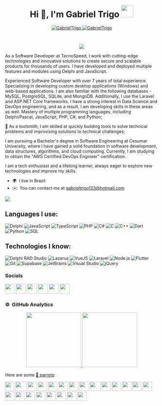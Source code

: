 <h1 align="center">Hi 👋, I'm Gabriel Trigo <img height="40" src="https://emoji.gg/assets/emoji/7333-parrotdance.gif"></h1>

<p align="center">
	<a href="https://github.com/GabrielTrigo">
		<img src="https://komarev.com/ghpvc/?username=GabrielTrigo&label=Profile%20views&color=0e75b6&style=flat" alt="GabrielTrigo" />
	</a>
	<a href="https://github.com/GabrielTrigo">
		<img src="https://img.shields.io/github/followers/GabrielTrigo?label=Followers" alt="GabrielTrigo" />
	</a>
</p>
<br/>
<p align="center">
	<a href="https://github.com/GabrielTrigo">
		<img src="https://readme-typing-svg.herokuapp.com?lines=Software+Engineering+Student;Full+Stack+Web+%26+Desktop+Developer;Freelancer;DS%20|%20AI%20|%20ML%20Enthusiastic;Always%20learning%20new%20things&center=true&width=380&height=45">
	</a>
</p>

As a Software Developer at TecnoSpeed, I work with cutting-edge technologies and innovative solutions to create secure and scalable products for thousands of users. I have developed and deployed multiple features and modules using Delphi and JavaScript.

Experienced Software Developer with over 7 years of total experience. Specializing in developing custom desktop applications (Windows) and web-based applications. I am also familiar with the following databases - MySQL, PostgreSQL, SQLite, and MongoDB. Additionally, I use the Laravel and ASP.NET Core frameworks. I have a strong interest in Data Science and DevOps engineering, and as a result, I am developing skills in these areas as well. Mastery of multiple programming languages, including Delphi/Pascal, JavaScript, PHP, C#, and Python;

🚀 As a toolsmith, I am skilled at quickly building tools to solve technical problems and improvising solutions to technical challenges;

I am pursuing a Bachelor's degree in Software Engineering at Cesumar University, where I have gained a solid foundation in software development, data structures, algorithms, and cloud computing. Currently, I am studying to obtain the "AWS Certified DevOps Engineer" certification.

I am a tech enthusiast and a lifelong learner, always eager to explore new technologies and improve my skills.

* 🌍  I live in Brazil
* ✉️  You can contact me at [gabrieltrigo123@hotmail.com](mailto:gabrieltrigo123@hotmail.com)

<a href="https://www.github.com/GabrielTrigo" target="_blank" rel="noreferrer"><img
src="https://img.shields.io/github/followers/GabrielTrigo?logo=github&style=for-the-badge&color=0891b2&labelColor=1c1917" /></a>

## Languages I use:
![Delphi](https://img.shields.io/badge/Delphi-B22222?style=for-the-badge&logo=delphi&logoColor=white)
![JavaScript](https://img.shields.io/badge/JavaScript-323330?style=for-the-badge&logo=javascript&logoColor=F7DF1E)
![TypeScript](https://img.shields.io/badge/TypeScript-007ACC?style=for-the-badge&logo=typescript&logoColor=white)
![PHP](https://img.shields.io/badge/PHP-777BB4?style=for-the-badge&logo=php&logoColor=white)
![C#](https://img.shields.io/badge/C%23-239120?style=for-the-badge&logo=csharp&logoColor=white)
![C](https://img.shields.io/badge/C-00599C?style=for-the-badge&logo=c&logoColor=white)
![C++](https://img.shields.io/badge/C%2B%2B-00599C?style=for-the-badge&logo=c%2B%2B&logoColor=white)
![Dart](https://img.shields.io/badge/Dart-0175C2?style=for-the-badge&logo=dart&logoColor=white)
![Python](https://img.shields.io/badge/Python-FFD43B?style=for-the-badge&logo=python&logoColor=blue)
![SQL](https://img.shields.io/badge/-SQL-000000?style=for-the-badge&logo=MySQL)

## Technologies I know:
![Delphi RAD Studio](https://img.shields.io/badge/Delphi_RAD_Studio-B22222?style=for-the-badge&logo=delphi&logoColor=white)
![Lazarus](https://img.shields.io/badge/-Lazarus-000000?style=for-the-badge&logo=Lazarus)
![VueJS](https://img.shields.io/badge/-Vue.js-000000?style=for-the-badge&logo=Vue.js)
![Laravel](https://img.shields.io/badge/-Laravel-000000?style=for-the-badge&logo=Laravel&logoColor=FF2D20)
![Node.js](https://img.shields.io/badge/-Node.js-000000?style=for-the-badge&logo=node.js&logoColor=339933)
![Flutter](https://img.shields.io/badge/-Flutter-000000?style=for-the-badge&logo=Flutter&logoColor=02569B)
![Git](https://img.shields.io/badge/-Git-000000?style=for-the-badge&logo=git&logoColor=F05032)
![Supabase](https://img.shields.io/badge/-Supabase-000000?style=for-the-badge&logo=Supabase&logoColor=3ECF8E)
![JetBrains](https://img.shields.io/badge/-JetBrains-000000?style=for-the-badge&logo=JetBrains)
![Visual Studio](https://img.shields.io/badge/-Visual%20Studio-000000?style=for-the-badge&logo=Visual+Studio&logoColor=5C2D91)
![jQuery](https://img.shields.io/badge/-jQuery-000000?style=for-the-badge&logo=jQuery&logoColor=0769AD)


### Socials

<p align="left"> <a href="https://discord.com/users/gab.trigo#5952" target="_blank" rel="noreferrer"><img src="https://raw.githubusercontent.com/danielcranney/readme-generator/main/public/icons/socials/discord.svg" width="32" height="32" /></a> <a href="https://www.facebook.com/gabriel.trigo5454" target="_blank" rel="noreferrer"><img src="https://raw.githubusercontent.com/danielcranney/readme-generator/main/public/icons/socials/facebook.svg" width="32" height="32" /></a> <a href="https://www.github.com/GabrielTrigo" target="_blank" rel="noreferrer"><img src="https://raw.githubusercontent.com/danielcranney/readme-generator/main/public/icons/socials/github.svg" width="32" height="32" /></a> <a href="http://www.instagram.com/gatrigo" target="_blank" rel="noreferrer"><img src="https://raw.githubusercontent.com/danielcranney/readme-generator/main/public/icons/socials/instagram.svg" width="32" height="32" /></a> <a href="https://www.linkedin.com/in/gabriel-trigo-982968161" target="_blank" rel="noreferrer"><img src="https://raw.githubusercontent.com/danielcranney/readme-generator/main/public/icons/socials/linkedin.svg" width="32" height="32" /></a> <a href="https://www.youtube.com/c/GabrielTrigo" target="_blank" rel="noreferrer"><img src="https://raw.githubusercontent.com/danielcranney/readme-generator/main/public/icons/socials/youtube.svg" width="32" height="32" /></a></p>

### ⚙️ &nbsp;GitHub Analytics

<p align="center">
<a href="https://github.com/GabrielTrigo">
  <img height="180em" src="https://github-readme-stats-eight-theta.vercel.app/api?username=GabrielTrigo&show_icons=true&theme=algolia&include_all_commits=true&count_private=true"/>
  <img height="180em" src="https://github-readme-stats-eight-theta.vercel.app/api/top-langs/?username=GabrielTrigo&layout=compact&langs_count=8&theme=algolia&include_all_commits=true&count_private=true"/>
</a>
</p>

Here are some [🦜 parrots](https://cultofthepartyparrot.com):

<div>
    <img src="https://cultofthepartyparrot.com/parrots/hd/githubparrot.gif" width="30" height="30"/>    
    <img src="https://cultofthepartyparrot.com/parrots/asyncparrot.gif" width="36" height="30"/>    
    <img src="https://cultofthepartyparrot.com/parrots/hd/60fpsparrot.gif" width="30" height="30"/>
    <img src="https://cultofthepartyparrot.com/parrots/hd/jumpingparrot.gif" width="30" height="30"/>
    <img src="https://cultofthepartyparrot.com/parrots/hd/opensourceparrot.gif" width="30" height="30"/>
    <img src="https://cultofthepartyparrot.com/parrots/hd/dealwithitnowparrot.gif" width="30" height="30"/>
    <img src="https://cultofthepartyparrot.com/parrots/hd/hypnoparrotlight.gif" width="30" height="30"/>
    <img src="https://cultofthepartyparrot.com/parrots/databaseparrot.gif" width="30" height="30"/>
    <img src="https://cultofthepartyparrot.com/parrots/fixparrot.gif" width="36" height="30"/>
    <img src="https://cultofthepartyparrot.com/parrots/hd/laptop_parrot.gif" width="30" height="30"/>
    <img src="https://cultofthepartyparrot.com/parrots/hd/spinningparrot.gif" width="30" height="30"/>
    <img src="https://cultofthepartyparrot.com/parrots/hd/levitationparrot.gif" width="30" height="30"/>
    <img src="https://cultofthepartyparrot.com/parrots/hd/meldparrot.gif" width="30" height="30"/>
    <img src="https://cultofthepartyparrot.com/parrots/slomoparrot.gif" width="30" height="30"/>
    <img src="https://cultofthepartyparrot.com/parrots/hd/moonwalkingparrot.gif" width="30" height="30"/>
    <img src="https://cultofthepartyparrot.com/parrots/hd/stableparrot.gif" width="30" height="30"/>
    <img src="https://cultofthepartyparrot.com/parrots/hd/scienceparrot.gif" width="30" height="30"/>
    <img src="https://cultofthepartyparrot.com/parrots/hd/pirateparrot.gif" width="30" height="30"/>
    <img src="https://cultofthepartyparrot.com/parrots/hd/footballparrot.gif" width="30" height="30"/>
    <img src="https://cultofthepartyparrot.com/parrots/hd/illuminatiparrot.gif" width="30" height="30"/>
    <img src="https://cultofthepartyparrot.com/parrots/hd/hypnoparrotdark.gif" width="30" height="30"/>
    <img src="https://cultofthepartyparrot.com/parrots/hd/mustacheparrot.gif" width="30" height="30"/>
</div>
